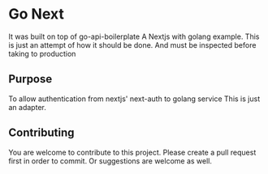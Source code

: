 # Go Next

It was built on top of  go-api-boilerplate
A Nextjs with golang example. This is just an attempt of how it should be done. And must be inspected before taking to production


## Purpose
To allow authentication from nextjs' next-auth to golang service
This is just an adapter. 


## Contributing

You are welcome to contribute to this project. Please create a pull request first in order to commit. Or suggestions are welcome as well. 
